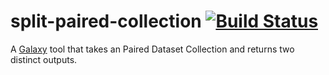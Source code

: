 # split-paired-collection [![Build Status](https://travis-ci.org/scottx611x/split-paired-collection.svg?branch=master)](https://travis-ci.org/scottx611x/split-paired-collection)


A [Galaxy](https://galaxyproject.org/) tool that takes an Paired Dataset Collection and returns two distinct outputs.
